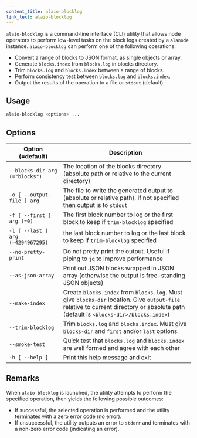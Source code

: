 ```yaml
---
content_title: alaio-blocklog
link_text: alaio-blocklog
---
```


`alaio-blocklog` is a command-line interface (CLI) utility that allows node operators to perform low-level tasks on the block logs created by a `alanode` instance. `alaio-blocklog` can perform one of the following operations:

- Convert a range of blocks to JSON format, as single objects or array.
- Generate `blocks.index` from `blocks.log` in blocks directory.
- Trim `blocks.log` and `blocks.index` between a range of blocks.
- Perform consistency test between `blocks.log` and `blocks.index`.
- Output the results of the operation to a file or `stdout` (default).

## Usage

```sh
alaio-blocklog <options> ...
```

## Options

| Option (=default)                 | Description                                                                                                                                                                          |
| --------------------------------- | ------------------------------------------------------------------------------------------------------------------------------------------------------------------------------------ |
| `--blocks-dir arg (="blocks")`    | The location of the blocks directory (absolute path or relative to the current directory)                                                                                            |
| `-o [ --output-file ] arg`        | The file to write the generated output to (absolute or relative path). If not specified then output is to `stdout`                                                                   |
| `-f [ --first ] arg (=0)`         | The first block number to log or the first block to keep if `trim-blocklog` specified                                                                                                |
| `-l [ --last ] arg (=4294967295)` | the last block number to log or the last block to keep if `trim-blocklog` specified                                                                                                  |
| `--no-pretty-print`               | Do not pretty print the output. Useful if piping to `jq` to improve performance                                                                                                      |
| `--as-json-array`                 | Print out JSON blocks wrapped in JSON array (otherwise the output is free-standing JSON objects)                                                                                     |
| `--make-index`                    | Create `blocks.index` from `blocks.log`. Must give `blocks-dir` location. Give `output-file` relative to current directory or absolute path (default is `<blocks-dir>/blocks.index`) |
| `--trim-blocklog`                 | Trim `blocks.log` and `blocks.index`. Must give `blocks-dir` and `first` and/or `last` options.                                                                                      |
| `--smoke-test`                    | Quick test that `blocks.log` and `blocks.index` are well formed and agree with each other                                                                                            |
| `-h [ --help ]`                   | Print this help message and exit                                                                                                                                                     |

## Remarks

When `alaio-blocklog` is launched, the utility attempts to perform the specified operation, then yields the following possible outcomes:

- If successful, the selected operation is performed and the utility terminates with a zero error code (no error).
- If unsuccessful, the utility outputs an error to `stderr` and terminates with a non-zero error code (indicating an error).
